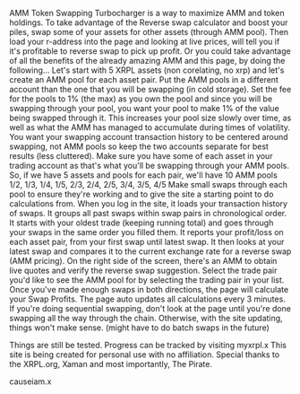 AMM Token Swapping Turbocharger is a way to maximize AMM and token holdings. To take advantage of the Reverse swap calculator and boost your piles, swap some of your assets for other assets (through AMM pool). Then load your r-address into the page and looking at live prices, will tell you if it's profitable to reverse swap to pick up profit. Or you could take advantage of all the benefits of the already amazing AMM and this page, by doing the following… Let's start with 5 XRPL assets (non corelating, no xrp) and let's create an AMM pool for each asset pair. Put the AMM pools in a different account than the one that you will be swapping (in cold storage). Set the fee for the pools to 1% (the max) as you own the pool and since you will be swapping through your pool, you want your pool to make 1% of the value being swapped through it. This increases your pool size slowly over time, as well as what the AMM has managed to accumulate during times of volatility. You want your swapping account transaction history to be centered around swapping, not AMM pools so keep the two accounts separate for best results (less cluttered). Make sure you have some of each asset in your trading account as that's what you'll be swapping through your AMM pools. So, if we have 5 assets and pools for each pair, we'll have 10 AMM pools 1/2, 1/3, 1/4, 1/5, 2/3, 2/4, 2/5, 3/4, 3/5, 4/5 Make small swaps through each pool to ensure they're working and to give the site a starting point to do calculations from. When you log in the site, it loads your transaction history of swaps. It groups all past swaps within swap pairs in chronological order. It starts with your oldest trade (keeping running total) and goes through your swaps in the same order you filled them. It reports your profit/loss on each asset pair, from your first swap until latest swap. It then looks at your latest swap and compares it to the current exchange rate for a reverse swap (AMM pricing). On the right side of the screen, there's an AMM to obtain live quotes and verify the reverse swap suggestion. Select the trade pair you'd like to see the AMM pool for by selecting the trading pair in your list. Once you've made enough swaps in both directions, the page will calculate your Swap Profits. The page auto updates all calculations every 3 minutes. If you're doing sequential swapping, don't look at the page until you're done swapping all the way through the chain. Otherwise, with the site updating, things won't make sense. (might have to do batch swaps in the future)

Things are still be tested. Progress can be tracked by visiting myxrpl.x This site is being created for personal use with no affiliation. Special thanks to the XRPL.org, Xaman and most importantly, The Pirate.

causeiam.x